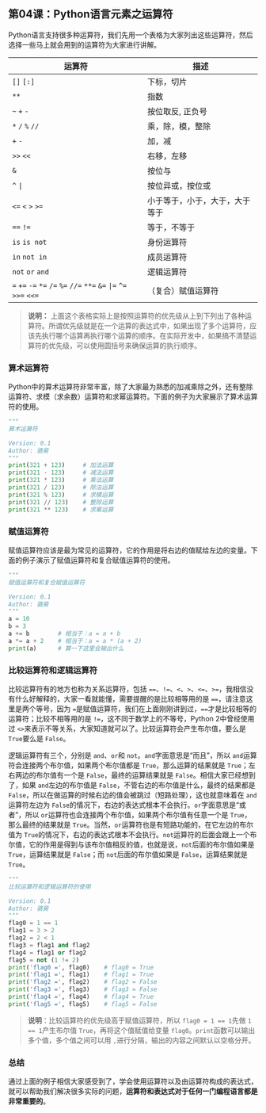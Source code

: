 ## 第04课：Python语言元素之运算符

Python语言支持很多种运算符，我们先用一个表格为大家列出这些运算符，然后选择一些马上就会用到的运算符为大家进行讲解。

| 运算符                                                                                        | 描述                           |
| --------------------------------------------------------------------------------------------- | ------------------------------ |
| `[]` `[:]`                                                                                | 下标，切片                     |
| `**`                                                                                        | 指数                           |
| `~` `+` `-`                                                                             | 按位取反, 正负号               |
| `*` `/` `%` `//`                                                                      | 乘，除，模，整除               |
| `+` `-`                                                                                   | 加，减                         |
| `>>` `<<`                                                                                 | 右移，左移                     |
| `&`                                                                                         | 按位与                         |
| `^` `\|`                                                                                   | 按位异或，按位或               |
| `<=` `<` `>` `>=`                                                                     | 小于等于，小于，大于，大于等于 |
| `==` `!=`                                                                                 | 等于，不等于                   |
| `is`  `is not`                                                                            | 身份运算符                     |
| `in` `not in`                                                                             | 成员运算符                     |
| `not` `or` `and`                                                                        | 逻辑运算符                     |
| `=` `+=` `-=` `*=` `/=` `%=` `//=` `**=` `&=` `\|=` `^=` `>>=` `<<=` | （复合）赋值运算符             |

> **说明：** 上面这个表格实际上是按照运算符的优先级从上到下列出了各种运算符。所谓优先级就是在一个运算的表达式中，如果出现了多个运算符，应该先执行哪个运算再执行哪个运算的顺序。在实际开发中，如果搞不清楚运算符的优先级，可以使用圆括号来确保运算的执行顺序。

### 算术运算符

Python中的算术运算符非常丰富，除了大家最为熟悉的加减乘除之外，还有整除运算符、求模（求余数）运算符和求幂运算符。下面的例子为大家展示了算术运算符的使用。

```Python
"""
算术运算符

Version: 0.1
Author: 骆昊
"""
print(321 + 123)     # 加法运算
print(321 - 123)     # 减法运算
print(321 * 123)     # 乘法运算
print(321 / 123)     # 除法运算
print(321 % 123)     # 求模运算
print(321 // 123)    # 整除运算
print(321 ** 123)    # 求幂运算
```

### 赋值运算符

赋值运算符应该是最为常见的运算符，它的作用是将右边的值赋给左边的变量。下面的例子演示了赋值运算符和复合赋值运算符的使用。

```Python
"""
赋值运算符和复合赋值运算符

Version: 0.1
Author: 骆昊
"""
a = 10
b = 3
a += b        # 相当于：a = a + b
a *= a + 2    # 相当于：a = a * (a + 2)
print(a)      # 算一下这里会输出什么
```

### 比较运算符和逻辑运算符

比较运算符有的地方也称为关系运算符，包括 `==`、`!=`、`<`、`>`、`<=`、`>=`，我相信没有什么好解释的，大家一看就能懂，需要提醒的是比较相等用的是 `==`，请注意这里是两个等号，因为 `=`是赋值运算符，我们在上面刚刚讲到过，`==`才是比较相等的运算符；比较不相等用的是 `!=`，这不同于数学上的不等号，Python 2中曾经使用过 `<>`来表示不等关系，大家知道就可以了。比较运算符会产生布尔值，要么是 `True`要么是 `False`。

逻辑运算符有三个，分别是 `and`、`or`和 `not`。`and`字面意思是“而且”，所以 `and`运算符会连接两个布尔值，如果两个布尔值都是 `True`，那么运算的结果就是 `True`；左右两边的布尔值有一个是 `False`，最终的运算结果就是 `False`。相信大家已经想到了，如果 `and`左边的布尔值是 `False`，不管右边的布尔值是什么，最终的结果都是 `False`，所以在做运算的时候右边的值会被跳过（短路处理），这也就意味着在 `and`运算符左边为 `False`的情况下，右边的表达式根本不会执行。`or`字面意思是“或者”，所以 `or`运算符也会连接两个布尔值，如果两个布尔值有任意一个是 `True`，那么最终的结果就是 `True`。当然，`or`运算符也是有短路功能的，在它左边的布尔值为 `True`的情况下，右边的表达式根本不会执行。`not`运算符的后面会跟上一个布尔值，它的作用是得到与该布尔值相反的值，也就是说，`not`后面的布尔值如果是 `True`，运算结果就是 `False`；而 `not`后面的布尔值如果是 `False`，运算结果就是 `True`。

```Python
"""
比较运算符和逻辑运算符的使用

Version: 0.1
Author: 骆昊
"""
flag0 = 1 == 1
flag1 = 3 > 2
flag2 = 2 < 1
flag3 = flag1 and flag2
flag4 = flag1 or flag2
flag5 = not (1 != 2)
print('flag0 =', flag0)    # flag0 = True
print('flag1 =', flag1)    # flag1 = True
print('flag2 =', flag2)    # flag2 = False
print('flag3 =', flag3)    # flag3 = False
print('flag4 =', flag4)    # flag4 = True
print('flag5 =', flag5)    # flag5 = False
```

> **说明**：比较运算符的优先级高于赋值运算符，所以 `flag0 = 1 == 1`先做 `1 == 1`产生布尔值 `True`，再将这个值赋值给变量 `flag0`。`print`函数可以输出多个值，多个值之间可以用 `,`进行分隔，输出的内容之间默认以空格分开。

### 总结

通过上面的例子相信大家感受到了，学会使用运算符以及由运算符构成的表达式，就可以帮助我们解决很多实际的问题，**运算符和表达式对于任何一门编程语言都是非常重要的**。
